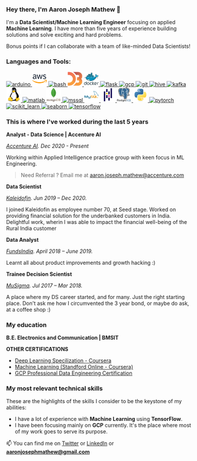 ### Hey there, I'm Aaron Joseph Mathew 👋

I'm a **Data Scientist/Machine Learning Engineer** focusing on applied **Machine Learning**. I have more than five years of experience building solutions and solve exciting and hard problems.

Bonus points if I can collaborate with a team of like-minded Data Scientists!
<h3 align="left">Languages and Tools:</h3>
<p align="left"> <a href="https://www.arduino.cc/" target="_blank" rel="noreferrer"> <img src="https://cdn.worldvectorlogo.com/logos/arduino-1.svg" alt="arduino" width="40" height="40"/> </a> <a href="https://aws.amazon.com" target="_blank" rel="noreferrer"> <img src="https://raw.githubusercontent.com/devicons/devicon/master/icons/amazonwebservices/amazonwebservices-original-wordmark.svg" alt="aws" width="40" height="40"/> </a> <a href="https://www.gnu.org/software/bash/" target="_blank" rel="noreferrer"> <img src="https://www.vectorlogo.zone/logos/gnu_bash/gnu_bash-icon.svg" alt="bash" width="40" height="40"/> </a> <a href="https://d3js.org/" target="_blank" rel="noreferrer"> <img src="https://raw.githubusercontent.com/devicons/devicon/master/icons/d3js/d3js-original.svg" alt="d3js" width="40" height="40"/> </a> <a href="https://www.docker.com/" target="_blank" rel="noreferrer"> <img src="https://raw.githubusercontent.com/devicons/devicon/master/icons/docker/docker-original-wordmark.svg" alt="docker" width="40" height="40"/> </a> <a href="https://flask.palletsprojects.com/" target="_blank" rel="noreferrer"> <img src="https://www.vectorlogo.zone/logos/pocoo_flask/pocoo_flask-icon.svg" alt="flask" width="40" height="40"/> </a> <a href="https://cloud.google.com" target="_blank" rel="noreferrer"> <img src="https://www.vectorlogo.zone/logos/google_cloud/google_cloud-icon.svg" alt="gcp" width="40" height="40"/> </a> <a href="https://git-scm.com/" target="_blank" rel="noreferrer"> <img src="https://www.vectorlogo.zone/logos/git-scm/git-scm-icon.svg" alt="git" width="40" height="40"/> </a> <a href="https://hive.apache.org/" target="_blank" rel="noreferrer"> <img src="https://www.vectorlogo.zone/logos/apache_hive/apache_hive-icon.svg" alt="hive" width="40" height="40"/> </a> <a href="https://kafka.apache.org/" target="_blank" rel="noreferrer"> <img src="https://www.vectorlogo.zone/logos/apache_kafka/apache_kafka-icon.svg" alt="kafka" width="40" height="40"/> </a> <a href="https://www.linux.org/" target="_blank" rel="noreferrer"> <img src="https://raw.githubusercontent.com/devicons/devicon/master/icons/linux/linux-original.svg" alt="linux" width="40" height="40"/> </a> <a href="https://www.mathworks.com/" target="_blank" rel="noreferrer"> <img src="https://upload.wikimedia.org/wikipedia/commons/2/21/Matlab_Logo.png" alt="matlab" width="40" height="40"/> </a> <a href="https://www.mongodb.com/" target="_blank" rel="noreferrer"> <img src="https://raw.githubusercontent.com/devicons/devicon/master/icons/mongodb/mongodb-original-wordmark.svg" alt="mongodb" width="40" height="40"/> </a> <a href="https://www.microsoft.com/en-us/sql-server" target="_blank" rel="noreferrer"> <img src="https://www.svgrepo.com/show/303229/microsoft-sql-server-logo.svg" alt="mssql" width="40" height="40"/> </a> <a href="https://www.mysql.com/" target="_blank" rel="noreferrer"> <img src="https://raw.githubusercontent.com/devicons/devicon/master/icons/mysql/mysql-original-wordmark.svg" alt="mysql" width="40" height="40"/> </a> <a href="https://pandas.pydata.org/" target="_blank" rel="noreferrer"> <img src="https://raw.githubusercontent.com/devicons/devicon/2ae2a900d2f041da66e950e4d48052658d850630/icons/pandas/pandas-original.svg" alt="pandas" width="40" height="40"/> </a> <a href="https://www.postgresql.org" target="_blank" rel="noreferrer"> <img src="https://raw.githubusercontent.com/devicons/devicon/master/icons/postgresql/postgresql-original-wordmark.svg" alt="postgresql" width="40" height="40"/> </a> <a href="https://www.python.org" target="_blank" rel="noreferrer"> <img src="https://raw.githubusercontent.com/devicons/devicon/master/icons/python/python-original.svg" alt="python" width="40" height="40"/> </a> <a href="https://pytorch.org/" target="_blank" rel="noreferrer"> <img src="https://www.vectorlogo.zone/logos/pytorch/pytorch-icon.svg" alt="pytorch" width="40" height="40"/> </a> <a href="https://scikit-learn.org/" target="_blank" rel="noreferrer"> <img src="https://upload.wikimedia.org/wikipedia/commons/0/05/Scikit_learn_logo_small.svg" alt="scikit_learn" width="40" height="40"/> </a> <a href="https://seaborn.pydata.org/" target="_blank" rel="noreferrer"> <img src="https://seaborn.pydata.org/_images/logo-mark-lightbg.svg" alt="seaborn" width="40" height="40"/> </a> <a href="https://www.tensorflow.org" target="_blank" rel="noreferrer"> <img src="https://www.vectorlogo.zone/logos/tensorflow/tensorflow-icon.svg" alt="tensorflow" width="40" height="40"/> </a> </p>

### This is where I've worked during the last 5 years

**Analyst - Data Science | Accenture AI**

_[Accenture AI](https://www.linkedin.com/company/accentureai/mycompany/). Dec 2020 - Present_

Working within Applied Intelligence practice group with keen focus in ML Engineering.

> Need Referral ? Email me at aaron.joseph.mathew@accenture.com

**Data Scientist**

_[Kaleidofin](https://kaleidofin.com/). Jun 2019 – Dec 2020._

I joined Kaleidofin as employee number 70, at Seed stage. Worked on providing financial solution for the underbanked customers in India. Delightful work, wherin I was able to impact the financial well-being of the Rural India customer

**Data Analyst**

_[FundsIndia](https://www.fundsindia.com/). April 2018 – June 2019._

Learnt all about product improvements and growth hacking :)

**Trainee Decision Scientist**

_[MuSigma](https://www.mu-sigma.com/). Jul 2017 – Mar 2018._

A place where my DS career started, and for many. Just the right starting place.
Don't ask me how I circumvented the 3 year bond, or maybe do ask, at a coffee shop :)

### My education

**B.E. Electronics and Communication | BMSIT**

**OTHER CERTIFICATIONS**

* [Deep Learning Specilization - Coursera](https://www.coursera.org/account/accomplishments/specialization/GLDSULWYE2H4)
* [Machine Learning (Standford Online - Coursera)](https://www.coursera.org/account/accomplishments/verify/4P6GMFBUTRSD)
* [GCP Professional Data Engineering Certification](https://www.credential.net/5a158b5b-5b95-4e79-868a-2cf6a4959512?key=c4a40ba808cb312664a87fb1f5ae292c984bcd3eafd3db40d07c5427e4b3752f)

### My most relevant technical skills

These are the highlights of the skills I consider to be the keystone of my abilities:

* I have a lot of experience with **Machine Learning** using **TensorFlow**.
* I have been focusing mainly on **GCP** currently. It's the place where most of my work goes to serve its purpose.

📫  You can find me on [Twitter](https://twitter.com/AaronJosephMath) or [LinkedIn](https://www.linkedin.com/in/aaron-joseph-mathew-4b425b71/) or  **aaronjosephmathew@gmail.com**
